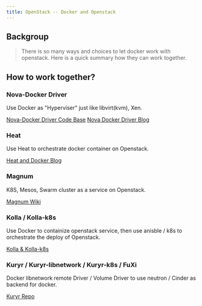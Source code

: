 ```yaml
---
title: OpenStack -- Docker and Openstack
---
```

## Backgroup
> There is so many ways and choices to let docker work with openstack. Here is a quick summary how they can work together.

## How to work together?

### Nova-Docker Driver

Use Docker as "Hyperviser" just like libvirt(kvm), Xen.

[Nova-Docker Driver Code Base](https://github.com/openstack/nova-docker/tree/master)
[Nova Docker Driver Blog](https://sreeninet.wordpress.com/2015/06/14/openstack-and-docker-part-1/)

### Heat

Use Heat to orchestrate docker container on Openstack.

[Heat and Docker Blog](https://sreeninet.wordpress.com/2015/06/14/openstack-and-docker-part-2/)

### Magnum
K8S, Mesos, Swarm cluster as a service on Openstack.

[Magnum Wiki](https://wiki.openstack.org/wiki/Magnum)

### Kolla / Kolla-k8s
Use Docker to containize openstack service, then use anisble / k8s to orchestrate the deploy of Openstack.

[Kolla & Kolla-k8s](http://docs.openstack.org/developer/kolla-kubernetes/quickstart.html)

### Kuryr / Kuryr-libnetwork / Kuryr-k8s / FuXi

Docker libnetwork remote Driver / Volume Driver to use neutron / Cinder as backend for docker.

[Kuryr Repo](https://github.com/openstack?utf8=%E2%9C%93&query=kuryr)
